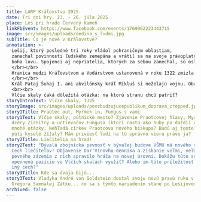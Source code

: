 ```yaml
---
title: LARP Kráľovstvo 2025
date: Tri dni hry, 23. - 26. júla 2025
place: Les pri hrade Červený Kameň
linkFbEvent: https://www.facebook.com/events/1769962223443715
image: src/images/uploads/dedina_s_ľuďmi.jpg
subTitle: Čo je nové v Kráľovstve?
annotation: >-
  Lešij, ktorý posledné tri roky vládol pohraničným oblastiam,
  zanechal povinnosti ľudského zemepána a vrátil sa na svoje právoplatné miesto
  boha lovu. Spojenci aj nepriatelia, ktorých za sebou zanechal, sú oslabení.
  </br></br>
  Hranica medzi Kráľovstvom a Vodárstvom ustanovená v roku 1322 zmizla, keď si Lešij privlastnil všetky pohraničné územia a hranicu zrušil. Dnes si nikto nie je istý, kadiaľ hranica viedla. Z pohraničných oblastí a Vlčích skál sa tak stalo územie nikoho.
  </br></br>
  Kráľ Pataj Šuhaj I. ani akvilónsky kráľ Mikluš si neželajú vojnu. Obaja králi odmenia každého, kto civilizovane získa časť územia na svoju stranu.
  <br><br>
  Vlčie skaly čaká dôležitá otázka: na ktorú stranu chcú patriť?
storyIntroText: Vlčie skaly, 1325
storyImage: src/images/uploads/povzbudzujucepublikum_doprava_cropped.jpg
story1Title: Praotec out, Myrmek in, Fungus s vami
story1Text: Vlčie skaly, pútnické mesto? Zjavenie Praotcovej hlavy, Myrmekovej
  dcéry Zirnitry a uctievačov Fungusa (ktorí rastú ako huby po daždi) vyvolalo
  mnohé otázky. Nehľadá cirkev Praotcova nového biskupa? Budú aj tento rok na
  púti kyselé žížaly? Mám priviesť ľudí na tú správnu vieru práve ja?
story2Title: Liečitelia na hrad!
story2Text: "Bývalá zbojnícka pevnosť v bývalej budove VŠMU má nového majiteľa:
  Cech liečiteľov! Objavenie Dar'Vínovho denníka a získanie veľmi, veľmi, veľmi
  pevného zázemia z nich spravilo hráča na novej úrovni. Dokážu túto svoju
  opevnenú pozíciu vo Vlčích skalách využiť? Alebo im túto príležitosť vyfúkne
  iný cech?"
story3Title: Kde sa dvaja bijú...
story3Text: Vladyka André von Goldstein dostal svoju novú pravú ruku v podobe
  Gregora Samnalej Zátku... čo sa s týmto nariadením stane po Lešijovom odchode? V lesoch okolo Vlčích skál vraj zazreli vlhké škvrny, neblahý znak prítomnosti vodárskeho Vlhkého komanda. Využijú Vodári príležitosť nakloniť misky váh na svoju stranu?
archived: false
---
```

